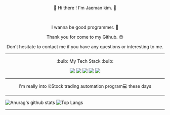 <div align='center'>

:battery: Hi there ! I'm Jaeman kim. :battery:

<br>
  
I wanna be good programmer. :stars:
  
Thank you for come to my Github. :blush:
  
Don't hesitate to contact me if you have any questions or interesting to me.
  
</div>

<hr>

<p align="center">:bulb: My Tech Stack :bulb:</p>

<div align='center'>
<img src="https://img.shields.io/badge/Python-f9dd6a?style=flat&logo=Python&logoColor=3776AB"/> <img src="https://img.shields.io/badge/Django-cae9d0?style=flat&logo=Django&logoColor=092E20"/> <img src="https://img.shields.io/badge/HTML5-E34F26?style=flat&logo=HTML5&logoColor=fff"/> <img src="https://img.shields.io/badge/CSS-1572B6?style=flat&logo=CSS3&logoColor=fff"/> <img src="https://img.shields.io/badge/JavaScript-000000?style=flat&logo=JavaScript&logoColor=F7DF1E"/>
</div>

<hr>

<div align='center'>

   I'm really into :alarm_clock:<span color='orange'>Stock trading automation program</span>:computer: these days

</div>

<hr>

![Anurag's github stats](https://github-readme-stats.vercel.app/api?username=jaemaning&show_icons=true&theme=gotham)
![Top Langs](https://github-readme-stats.vercel.app/api/top-langs/?username=jaemaning&layout=compact&theme=gotham)

<hr>
